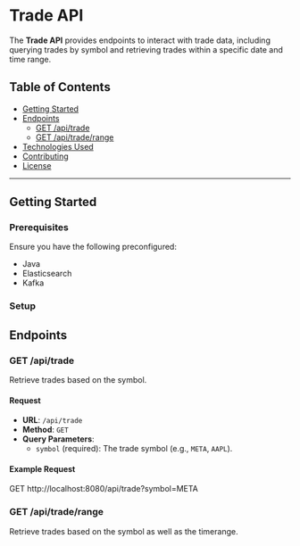 # Trade API

The **Trade API** provides endpoints to interact with trade data, including querying trades by symbol and retrieving trades within a specific date and time range.

## Table of Contents

- [Getting Started](#getting-started)
- [Endpoints](#endpoints)
    - [GET /api/trade](#get-apitrade)
    - [GET /api/trade/range](#get-apitraderange)
- [Technologies Used](#technologies-used)
- [Contributing](#contributing)
- [License](#license)

---

## Getting Started

### Prerequisites

Ensure you have the following preconfigured:

- Java
- Elasticsearch 
- Kafka 

### Setup

## Endpoints

### **GET /api/trade**

Retrieve trades based on the symbol.

#### Request

- **URL**: `/api/trade`
- **Method**: `GET`
- **Query Parameters**:
    - `symbol` (required): The trade symbol (e.g., `META`, `AAPL`).

#### Example Request
GET http://localhost:8080/api/trade?symbol=META

### **GET /api/trade/range**

Retrieve trades based on the symbol as well as the timerange.



